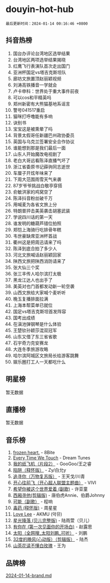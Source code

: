 # douyin-hot-hub

`最后更新时间：2024-01-14 00:16:46 +0800`

## 抖音热榜

1. 国台办评论台湾地区选举结果
1. 台湾地区两项选举结果揭晓
1. 红鹰飞行表演队首次走出国门
1. 亚洲杯国足vs塔吉克斯坦队
1. 廊坊文旅置顶赵丽颖视频
1. 刘涛高铁播音一学就会
1. 卢卡申科：世界处于重大事件前夜
1. 可以cos和平精英吗
1. 郑州新密有大熊猫基地系谣言
1. 警号041517重启
1. 猫咪打呼噜能有多响
1. 诀别书
1. 宝宝这是被熏晕了吗
1. 背景太假哥任新疆巴州政协委员
1. 英国与乌克兰签署安全合作协议
1. 谁能想到那是我们最后一面
1. 山东人开始魔改电视剧了
1. 老白大哥远看陈泽直播气坏了
1. 浙江省委原书记薛驹同志逝世
1. 车厘子开炫年味来了
1. 下周大范围雨雪天气来袭
1. 87岁爷爷挑战白敬亭穿搭
1. 俞敏洪家的鸡窝空了
1. 陈泽抖音粉丝破千万
1. 用喊麦为各省文旅上分
1. 特朗普抨击美英袭击胡塞武装
1. 学说四川话的第一天
1. 谁发明的糖葫芦错位拍照
1. 郑恺上海骑行吃排骨年糕
1. 韦世豪缺席亚洲杯首战
1. 衢州这是把周迅请来了吗
1. 陈泽到底合拍了多少人
1. 河北文旅喊话赵丽颖回家
1. 陕西文旅把陕西消防请来了
1. 张大仙三个奖
1. 张三丰传人哈尔滨打太极
1. 黑龙江达人也出手了
1. 美英对也门首都发动新一轮空袭
1. 山西文旅给大家喊个麦听听
1. 晚玉复播排面拉满
1. 上海本帮菜单已就位
1. 国足vs塔吉克斯坦首发阵容
1. 国考出成绩
1. 在滇池弹钢琴是什么体验
1. 王楚钦孙颖莎混双冠军
1. 山东又借了东三省省歌
1. 石宇奇力克安赛龙
1. 大连冬季旅游攻略
1. 哈尔滨阿城区文旅局长给游客跳舞
1. 娱乐圈打工人一天都吃什么

## 明星榜

暂无数据

## 直播榜

暂无数据

## 音乐榜

1. [frozen heart.](https://sf3-cdn-tos.douyinstatic.com/obj/tos-cn-ve-2774/oIIWJfyjIACZA9zQMtnJ6hQQhFC4vhCupoRBsO) - 8Bite
1. [Every Time We Touch](https://sf3-cdn-tos.douyinstatic.com/obj/tos-cn-ve-2774/ogN6lUKQeBBfEVhIOMikG1CcJjugxk1tztZyhP) - Dream Tunes
1. [我的纸飞机（片段2）](https://sf86-cdn-tos.douyinstatic.com/obj/tos-cn-ve-2774/oM2ZrKcg2CD5AeRB2gkeXOFB1IxAGJdZPazYHf) - GooGoo/王之睿
1. [陷阱（释怀版）](https://sf86-cdn-tos.douyinstatic.com/obj/tos-cn-ve-2774/oE8C21LeZrzKLDFfQYgMzx4GAIHageG5IzayY7) - Zy/白允y
1. [追寻你（万物复苏版）](https://sf6-cdn-tos.douyinstatic.com/obj/tos-cn-ve-2774/oYeAZJsbjIDit9APmBg8u6uDUQnHmoCf3gbo74) - 王天戈/川青
1. [开心往前飞（开心超人联盟主题曲）](https://sf3-cdn-tos.douyinstatic.com/obj/tos-cn-ve-2774/9d8fb7c82cf1421fb93a9fe925275e0a) - VIVI
1. [希望你被这个世界爱着 (副歌)](https://sf6-cdn-tos.douyinstatic.com/obj/tos-cn-ve-2774/oUHCmWQfZlE3QQBKBeD8rCFLpJzPgCpImhsxMt) - 许亚童
1. [西厢寻他(剪辑版)](https://sf6-cdn-tos.douyinstatic.com/obj/tos-cn-ve-2774/oUsAVfAQKlRNxEv5qxvIB8o5qmIWUcXbzJKJhw) - 唐伯虎Annie、伯爵Johnny
1. [可能（副歌）](https://sf6-cdn-tos.douyinstatic.com/obj/tos-cn-ve-2774/cde1731888894259b333569393c2fb51) - 程响
1. [毒药 (释怀版)](https://sf86-cdn-tos.douyinstatic.com/obj/tos-cn-ve-2774/oYILMEAzspdZBIzy4frJNB8ZHPHWAhiwowd4Ad) - 周星星
1. [Love Lee](https://sf3-cdn-tos.douyinstatic.com/obj/tos-cn-ve-2774/o05GbkJGbCBTdDnMtB0fwOYgkeZp23vrWQDQBS) - AKMU (악뮤)
1. [星光降落 (贝儿完整版)](https://sf86-cdn-tos.douyinstatic.com/obj/tos-cn-ve-2774/okwB9hAwyAtsFFkFBzAX1hOOfQuIoMNs0W2Mwr) - 陆雨萱（贝儿）
1. [有你在 (第一次见面你的开场白)](https://sf86-cdn-tos.douyinstatic.com/obj/tos-cn-ve-2774/oAthrQ3ClJBfI57uBoFEgNDYtNCZ0TSYQQfxQ0) - 赵露思
1. [太阳（全网搜_太阳刘鹏_可听）](https://sf86-cdn-tos.douyinstatic.com/obj/tos-cn-ve-2774/ogWbyIQnlBFImVbeDocRdCIYtBHlbJXgfZMvgz) - 刘鹏
1. [32度的晚风(心动版）（剪辑版）](https://sf86-cdn-tos.douyinstatic.com/obj/tos-cn-ve-2774/owNyabsyWdzUulxhoJfK8IBXgp0UMQAHpvGh2B) - 陆杰
1. [山茶花读不懂白玫瑰](https://sf86-cdn-tos.douyinstatic.com/obj/tos-cn-ve-2774/osfn8B7DktrRHEPJgPCfDbw7QDQEkwC16BxZg9) - 王为

## 品牌榜

[2024-01-14-brand.md](2024-01-14-brand.md)
